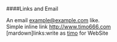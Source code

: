 ####Links and Email

An email <example@example.com> like.  
Simple inline link <http://www.timo666.com>  
[mardown]links:write as [timo](www.timo66.com) for WebSite
